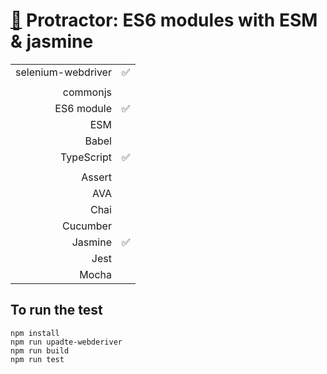 # [:baby_chick:](https://github.com/xgirma/e2e_test_recipes/tree/master/configuration/protractor) Protractor: ES6 modules with ESM & jasmine

|   |  |
|---:|:---|
| selenium-webdriver | :white_check_mark: |
|   |   |
| commonjs  |   |
| ES6 module  |  :white_check_mark:  |
| ESM  |  |
| Babel  |  |
| TypeScript  | :white_check_mark:  |
|   |   |
| Assert  |   |
| AVA  |   |
| Chai  |   |
| Cucumber  |   |
| Jasmine  | :white_check_mark: | 
| Jest  |  | 
| Mocha  |  |

## To run the test

    npm install
    npm run upadte-webderiver
    npm run build
    npm run test
